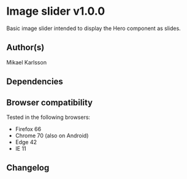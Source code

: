 # Image slider v1.0.0

Basic image slider intended to display the Hero component as slides.

## Author(s)

Mikael Karlsson

## Dependencies

## Browser compatibility

Tested in the following browsers:

- Firefox 66
- Chrome 70 (also on Android)
- Edge 42
- IE 11

## Changelog

